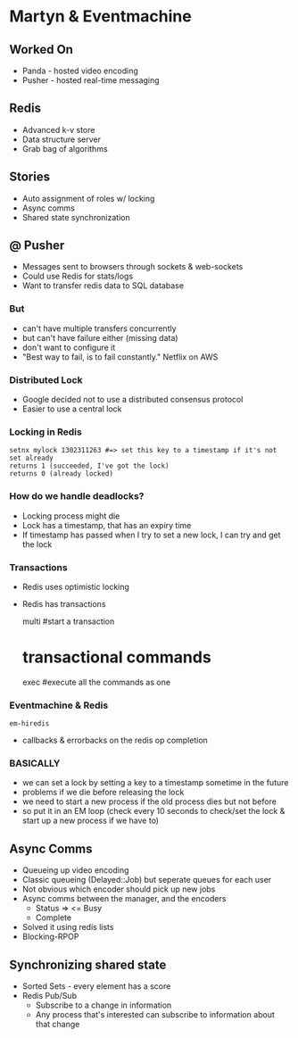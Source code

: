 # Martyn & Eventmachine

## Worked On
- Panda - hosted video encoding
- Pusher - hosted real-time messaging

## Redis
- Advanced k-v store
- Data structure server
- Grab bag of algorithms

## Stories
- Auto assignment of roles w/ locking
- Async comms
- Shared state synchronization

## @ Pusher
- Messages sent to browsers through sockets & web-sockets
- Could use Redis for stats/logs
- Want to transfer redis data to SQL database

### But
- can't have multiple transfers concurrently
- but can't have failure either (missing data)
- don't want to configure it
- "Best way to fail, is to fail constantly." Netflix on AWS

### Distributed Lock
- Google decided not to use a distributed consensus protocol
- Easier to use a central lock

### Locking in Redis

    setnx mylock 1302311263 #=> set this key to a timestamp if it's not set already
    returns 1 (succeeded, I've got the lock)
    returns 0 (already locked)

### How do we handle deadlocks?
- Locking process might die
- Lock has a timestamp, that has an expiry time
- If timestamp has passed when I try to set a new lock, I can try and get the lock

### Transactions
- Redis uses optimistic locking
- Redis has transactions

    multi #start a transaction
    # transactional commands
    exec  #execute all the commands as one


### Eventmachine & Redis

    em-hiredis

- callbacks & errorbacks on the redis op completion

### BASICALLY
- we can set a lock by setting a key to a timestamp sometime in the future
- problems if we die before releasing the lock
- we need to start a new process if the old process dies but not before
- so put it in an EM loop (check every 10 seconds to check/set the lock & start up a new process if we have to)

## Async Comms
- Queueing up video encoding
- Classic queueing (Delayed::Job) but seperate queues for each user
- Not obvious which encoder should pick up new jobs
- Async comms between the manager, and the encoders
  - Status =>
    <= Busy
  - Complete
- Solved it using redis lists
- Blocking-RPOP

## Synchronizing shared state
- Sorted Sets - every element has a score
- Redis Pub/Sub
  - Subscribe to a change in information
  - Any process that's interested can subscribe to information about that change

